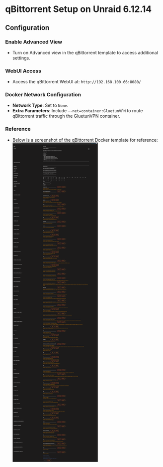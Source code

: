 # qBittorrent Setup on Unraid 6.12.14

## Configuration

### Enable Advanced View
- Turn on Advanced view in the qBittorrent template to access additional settings.

### WebUI Access
- Access the qBittorrent WebUI at: `http://192.168.100.66:8080/`

### Docker Network Configuration
- **Network Type**: Set to `None`.
- **Extra Parameters**: Include `--net=container:GluetunVPN` to route qBittorrent traffic through the GluetunVPN container.

### Reference
- Below is a screenshot of the qBittorrent Docker template for reference:
![Screenshot of the Gluetun Docker template](https://github.com/RzrZrx/Gluetun-qBittorrent-Port-Updater-Script-For-unRAID/raw/main/Setup/img/GluetunVPN_template.png)